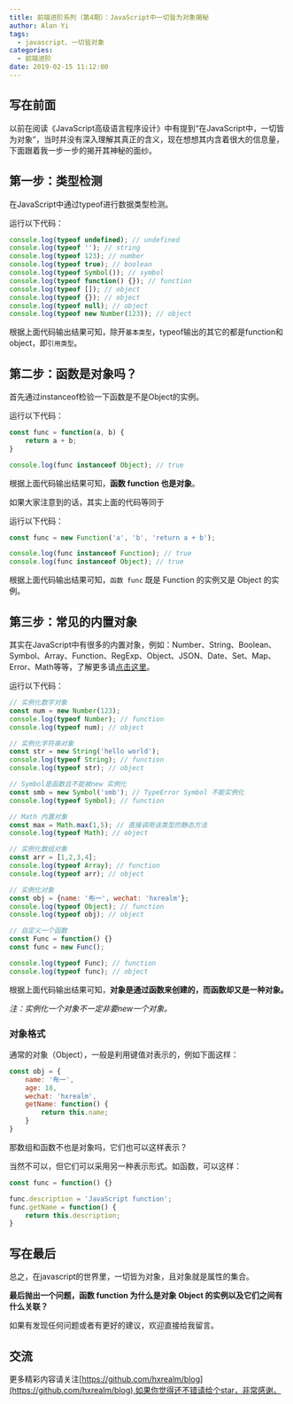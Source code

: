 ```yaml
---
title: 前端进阶系列（第4期）：JavaScript中一切皆为对象揭秘
author: Alan Yi
tags:
  - javascript、一切皆对象
categories:
  - 前端进阶
date: 2019-02-15 11:12:00
---
```

## 写在前面

以前在阅读《JavaScript高级语言程序设计》中有提到“在JavaScript中，一切皆为对象”，当时并没有深入理解其真正的含义，现在想想其内含着很大的信息量，下面跟着我一步一步的揭开其神秘的面纱。

## 第一步：类型检测

在JavaScript中通过typeof进行数据类型检测。

运行以下代码：

```js
console.log(typeof undefined); // undefined
console.log(typeof ''); // string
console.log(typeof 123); // number
console.log(typeof true); // boolean
console.log(typeof Symbol()); // symbol
console.log(typeof function() {}); // function
console.log(typeof []); // object
console.log(typeof {}); // object
console.log(typeof null); // object
console.log(typeof new Number(123)); // object
```

根据上面代码输出结果可知，除开```基本类型```，typeof输出的其它的都是function和object，即```引用类型```。

<!--more-->

## 第二步：函数是对象吗？

首先通过instanceof检验一下函数是不是Object的实例。

运行以下代码：

```js
const func = function(a, b) {
    return a + b;
}

console.log(func instanceof Object); // true
```

根据上面代码输出结果可知，**函数 function 也是对象**。

如果大家注意到的话，其实上面的代码等同于

运行以下代码：

```js
const func = new Function('a', 'b', 'return a + b');

console.log(func instanceof Function); // true
console.log(func instanceof Object); // true
```

根据上面代码输出结果可知，```函数 func``` 既是 Function 的实例又是 Object 的实例。

## 第三步：常见的内置对象

其实在JavaScript中有很多的内置对象，例如：Number、String、Boolean、Symbol、Array、Function、RegExp、Object、JSON、Date、Set、Map、Error、Math等等，了解更多请[点击这里](https://developer.mozilla.org/zh-CN/docs/Web/JavaScript/Reference/Global_Objects)。

运行以下代码：

```js
// 实例化数字对象
const num = new Number(123);
console.log(typeof Number); // function
console.log(typeof num); // object

// 实例化字符串对象
const str = new String('hello world');
console.log(typeof String); // function
console.log(typeof str); // object

// Symbol是函数且不能被new 实例化
const smb = new Symbol('smb'); // TypeError Symbol 不能实例化
console.log(typeof Symbol); // function

// Math 内置对象
const max = Math.max(1,5); // 直接调用该类型的静态方法
console.log(typeof Math); // object

// 实例化数组对象
const arr = [1,2,3,4];
console.log(typeof Array); // function
console.log(typeof arr); // object

// 实例化对象
const obj = {name: '布一', wechat: 'hxrealm'};
console.log(typeof Object); // function
console.log(typeof obj); // object

// 自定义一个函数
const Func = function() {}
const func = new Func();

console.log(typeof Func); // function
console.log(typeof func); // object
```

根据上面代码输出结果可知，**对象是通过函数来创建的，而函数却又是一种对象。**

*注：实例化一个对象不一定非要new一个对象。*

### 对象格式

通常的对象（Object），一般是利用键值对表示的，例如下面这样：

```js
const obj = {
    name: '布一',
    age: 18,
    wechat: 'hxrealm',
    getName: function() {
        return this.name;
    }
}
```

那数组和函数不也是对象吗，它们也可以这样表示？

当然不可以，但它们可以采用另一种表示形式。如函数，可以这样：

```js
const func = function() {}

func.description = 'JavaScript function';
func.getName = function() {
    return this.description;
}
```

## 写在最后

总之，在javascript的世界里，一切皆为对象，且对象就是属性的集合。

**最后抛出一个问题，函数 function 为什么是对象 Object 的实例以及它们之间有什么关联？**

如果有发现任何问题或者有更好的建议，欢迎直接给我留言。

## 交流

更多精彩内容请关注[https://github.com/hxrealm/blog](https://github.com/hxrealm/blog),如果你觉得还不错请给个star，非常感谢。
